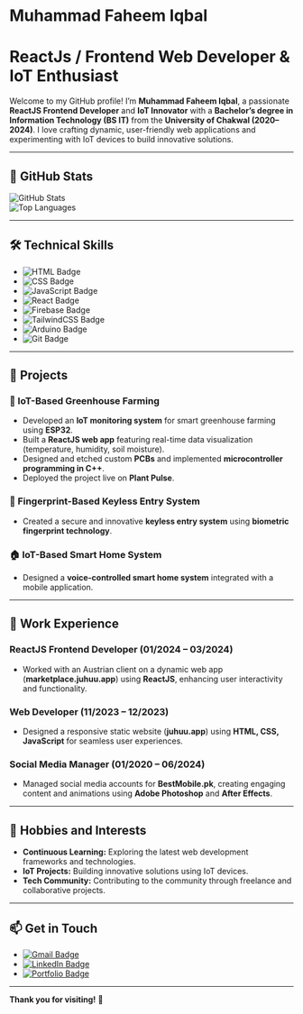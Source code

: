 # **Muhammad Faheem Iqbal**   
# ReactJs / Frontend Web Developer & IoT Enthusiast 
Welcome to my GitHub profile! I’m **Muhammad Faheem Iqbal**, a passionate **ReactJS Frontend Developer** and **IoT Innovator** with a **Bachelor’s degree in Information Technology (BS IT)** from the **University of Chakwal (2020–2024)**. I love crafting dynamic, user-friendly web applications and experimenting with IoT devices to build innovative solutions.  

---

## 🌟 **GitHub Stats**  
![GitHub Stats](https://github-readme-stats.vercel.app/api?username=faheem506pk&show_icons=true&theme=radical)  
![Top Languages](https://github-readme-stats.vercel.app/api/top-langs/?username=faheem506pk&layout=compact&theme=radical)  

---

## 🛠️ **Technical Skills**  
- ![HTML Badge](https://img.shields.io/badge/HTML-E34F26?style=for-the-badge&logo=html5&logoColor=white)  
- ![CSS Badge](https://img.shields.io/badge/CSS-1572B6?style=for-the-badge&logo=css3&logoColor=white)  
- ![JavaScript Badge](https://img.shields.io/badge/JavaScript-F7DF1E?style=for-the-badge&logo=javascript&logoColor=black)  
- ![React Badge](https://img.shields.io/badge/React-61DAFB?style=for-the-badge&logo=react&logoColor=black)  
- ![Firebase Badge](https://img.shields.io/badge/Firebase-FFCA28?style=for-the-badge&logo=firebase&logoColor=black)  
- ![TailwindCSS Badge](https://img.shields.io/badge/TailwindCSS-38B2AC?style=for-the-badge&logo=tailwind-css&logoColor=white)  
- ![Arduino Badge](https://img.shields.io/badge/Arduino-00979D?style=for-the-badge&logo=arduino&logoColor=white)  
- ![Git Badge](https://img.shields.io/badge/Git-F05032?style=for-the-badge&logo=git&logoColor=white)  

---

## 🚀 **Projects**  
### **🌱 IoT-Based Greenhouse Farming**  
- Developed an **IoT monitoring system** for smart greenhouse farming using **ESP32**.  
- Built a **ReactJS web app** featuring real-time data visualization (temperature, humidity, soil moisture).  
- Designed and etched custom **PCBs** and implemented **microcontroller programming in C++**.  
- Deployed the project live on **Plant Pulse**.  

### **🔑 Fingerprint-Based Keyless Entry System**  
- Created a secure and innovative **keyless entry system** using **biometric fingerprint technology**.  

### **🏠 IoT-Based Smart Home System**  
- Designed a **voice-controlled smart home system** integrated with a mobile application.  

---

## 💼 **Work Experience**  
### **ReactJS Frontend Developer** (01/2024 – 03/2024)  
- Worked with an Austrian client on a dynamic web app (**marketplace.juhuu.app**) using **ReactJS**, enhancing user interactivity and functionality.  

### **Web Developer** (11/2023 – 12/2023)  
- Designed a responsive static website (**juhuu.app**) using **HTML, CSS, JavaScript** for seamless user experiences.  

### **Social Media Manager** (01/2020 – 06/2024)  
- Managed social media accounts for **BestMobile.pk**, creating engaging content and animations using **Adobe Photoshop** and **After Effects**.  

---

## 🌱 **Hobbies and Interests**  
- **Continuous Learning:** Exploring the latest web development frameworks and technologies.  
- **IoT Projects:** Building innovative solutions using IoT devices.  
- **Tech Community:** Contributing to the community through freelance and collaborative projects.  

---

## 📫 **Get in Touch**  
- [![Gmail Badge](https://img.shields.io/badge/Gmail-D14836?style=for-the-badge&logo=gmail&logoColor=white)](mailto:Faheemiqbalm@gmail.com)  
- [![LinkedIn Badge](https://img.shields.io/badge/LinkedIn-0077B5?style=for-the-badge&logo=linkedin&logoColor=white)](https://linkedin.com/in/faheem506pk)  
- [![Portfolio Badge](https://img.shields.io/badge/Portfolio-24292e?style=for-the-badge&logo=github&logoColor=white)](https://github.com/faheem506pk)  

---

**Thank you for visiting!** 🚀  
